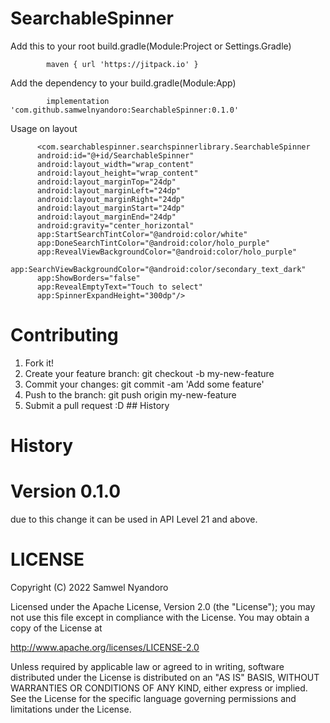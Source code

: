 # SearchableSpinner

Add this to your root build.gradle(Module:Project or Settings.Gradle)

			maven { url 'https://jitpack.io' }




Add the dependency to your build.gradle(Module:App)

	        implementation 'com.github.samwelnyandoro:SearchableSpinner:0.1.0'


          
Usage on layout

          <com.searchablespinner.searchspinnerlibrary.SearchableSpinner
          android:id="@+id/SearchableSpinner"
          android:layout_width="wrap_content"
          android:layout_height="wrap_content"
          android:layout_marginTop="24dp"
          android:layout_marginLeft="24dp"
          android:layout_marginRight="24dp"
          android:layout_marginStart="24dp"
          android:layout_marginEnd="24dp"
          android:gravity="center_horizontal"
          app:StartSearchTintColor="@android:color/white"
          app:DoneSearchTintColor="@android:color/holo_purple"
          app:RevealViewBackgroundColor="@android:color/holo_purple"
          app:SearchViewBackgroundColor="@android:color/secondary_text_dark"
          app:ShowBorders="false"
          app:RevealEmptyText="Touch to select"
          app:SpinnerExpandHeight="300dp"/>
          
# Contributing
1. Fork it!
2. Create your feature branch: git checkout -b my-new-feature
3. Commit your changes: git commit -am 'Add some feature'
4. Push to the branch: git push origin my-new-feature
5. Submit a pull request :D ## History

# History

# Version 0.1.0

due to this change it can be used in API Level 21 and above.

# LICENSE

Copyright (C) 2022 Samwel Nyandoro

Licensed under the Apache License, Version 2.0 (the "License");
you may not use this file except in compliance with the License.
You may obtain a copy of the License at

http://www.apache.org/licenses/LICENSE-2.0

Unless required by applicable law or agreed to in writing, software
distributed under the License is distributed on an "AS IS" BASIS,
WITHOUT WARRANTIES OR CONDITIONS OF ANY KIND, either express or implied.
See the License for the specific language governing permissions and
limitations under the License.




